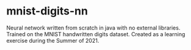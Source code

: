 # mnist-digits-nn
Neural network written from scratch in java with no external libraries. Trained on the MNIST handwritten digits dataset. Created as a learning exercise during the Summer of 2021.
